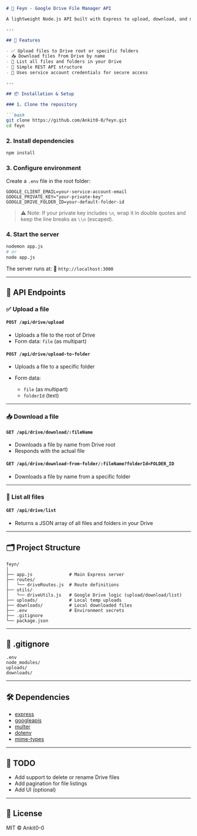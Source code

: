 ````markdown
# 📁 Feyn - Google Drive File Manager API

A lightweight Node.js API built with Express to upload, download, and manage files & folders in your Google Drive using the official Google Drive API.

---

## 🚀 Features

- ✅ Upload files to Drive root or specific folders
- 📥 Download files from Drive by name
- 📂 List all files and folders in your Drive
- 📎 Simple REST API structure
- 🔐 Uses service account credentials for secure access

---

## 📦 Installation & Setup

### 1. Clone the repository

```bash
git clone https://github.com/Ankit0-0/feyn.git
cd feyn
````

### 2. Install dependencies

```bash
npm install
```

### 3. Configure environment

Create a `.env` file in the root folder:

```
GOOGLE_CLIENT_EMAIL=your-service-account-email
GOOGLE_PRIVATE_KEY="your-private-key"
GOOGLE_DRIVE_FOLDER_ID=your-default-folder-id
```

> ⚠️ Note: If your private key includes `\n`, wrap it in double quotes and keep the line breaks as `\\n` (escaped).

### 4. Start the server

```bash
nodemon app.js
# or
node app.js
```

The server runs at:
📡 `http://localhost:3000`

---

## 📂 API Endpoints

### ✅ Upload a file

#### `POST /api/drive/upload`

* Uploads a file to the root of Drive
* Form data: `file` (as multipart)

#### `POST /api/drive/upload-to-folder`

* Uploads a file to a specific folder
* Form data:

  * `file` (as multipart)
  * `folderId` (text)

---

### 📥 Download a file

#### `GET /api/drive/download/:fileName`

* Downloads a file by name from Drive root
* Responds with the actual file

#### `GET /api/drive/download-from-folder/:fileName?folderId=FOLDER_ID`

* Downloads a file by name from a specific folder

---

### 📃 List all files

#### `GET /api/drive/list`

* Returns a JSON array of all files and folders in your Drive

---

## 🗂️ Project Structure

```
feyn/
│
├── app.js              # Main Express server
├── routes/
│   └── driveRoutes.js  # Route definitions
├── utils/
│   └── driveUtils.js   # Google Drive logic (upload/download/list)
├── uploads/            # Local temp uploads
├── downloads/          # Local downloaded files
├── .env                # Environment secrets
├── .gitignore
└── package.json
```

---

## 📄 .gitignore

```gitignore
.env
node_modules/
uploads/
downloads/
```

---

## 🛠️ Dependencies

* [express](https://www.npmjs.com/package/express)
* [googleapis](https://www.npmjs.com/package/googleapis)
* [multer](https://www.npmjs.com/package/multer)
* [dotenv](https://www.npmjs.com/package/dotenv)
* [mime-types](https://www.npmjs.com/package/mime-types)

---

## 📌 TODO

* Add support to delete or rename Drive files
* Add pagination for file listings
* Add UI (optional)

---

## 📜 License

MIT © Ankit0-0
